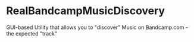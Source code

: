 # RealBandcampMusicDiscovery
GUI-based Utility that allows you to "discover" Music on Bandcamp.com - the expected "track"
